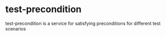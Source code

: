 # test-precondition
test-precondition is a service for satisfying preconditions for different test scenarios
